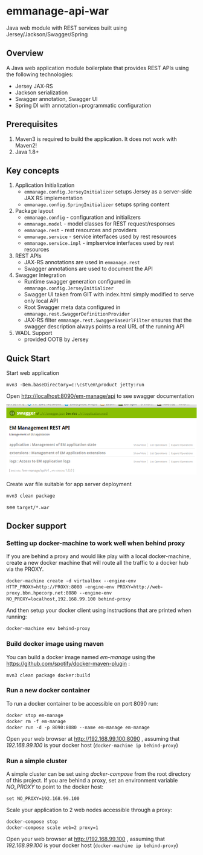 # emmanage-api-war
Java web module with REST services built using Jersey/Jackson/Swagger/Spring

## Overview

A Java web application module boilerplate that provides REST APIs using the following technologies:

* Jersey JAX-RS
* Jackson serialization
* Swagger annotation, Swagger UI
* Spring DI with annotation+programmatic configuration

## Prerequisites
1. Maven3 is required to build the application. It does not work with Maven2!
1. Java 1.8+

## Key concepts
1. Application Initialization
   * `emmanage.config.JerseyInitializer` setups Jersey as a server-side JAX RS implementation
   * `emmanage.config.SpringInitializer` setups spring content
1. Package layout
   * `emmanage.config` - configuration and initializers
   * `emmanage.model` - model classes for REST request/responses
   * `emmanage.rest` - rest resources and providers
   * `emmanage.service` - service interfaces used by rest resources
   * `emmanage.service.impl` - implservice interfaces used by rest resources
1. REST APIs
   * JAX-RS annotations are used in `emmanage.rest`
   * Swagger annotations are used to document the API
1. Swagger Integration
   * Runtime swagger generation configured in `emmanage.config.JerseyInitializer` 
   * Swagger UI taken from GIT with index.html simply modified to serve only local API
   * Root Swagger meta data configured in `emmanage.rest.SwaggerDefinitionProvider`
   * JAX-RS filter `emmanage.rest.SwaggerBaseUrlFilter` ensures that the swagger description always points a real URL of the running API  
1. WADL Support
   * provided OOTB by Jersey

## Quick Start
Start web application
```
mvn3 -Dem.baseDirectory=c:\cst\em\product jetty:run
```
Open [http://localhost:8090/em-manage/api](http://localhost:8090/em-manage/api) to see swagger documentation

![Swagger UI](swagger-ui.png)

Create war file suitable for app server deployment
```
mvn3 clean package
```
see `target/*.war`

## Docker support
### Setting up docker-machine to work well when behind proxy
If you are behind a proxy and would like play with a local docker-machine, create a new docker machine that will route all the traffic to a docker hub via the PROXY.

```
docker-machine create -d virtualbox --engine-env HTTP_PROXY=http://PROXY:8080 -engine-env PROXY=http://web-proxy.bbn.hpecorp.net:8080 --engine-env NO_PROXY=localhost,192.168.99.100 behind-proxy
```

And then setup your docker client using instructions that are printed when running: 

```
docker-machine env behind-proxy
```
 
### Build docker image using maven
You can build a docker image named _em-manage_ using the https://github.com/spotify/docker-maven-plugin :

```
mvn3 clean package docker:build 
```

### Run a new docker container
To run a docker container to be accessible on port 8090 run:

```
docker stop em-manage
docker rm -f em-manage
docker run -d -p 8090:8080 --name em-manage em-manage 
```

Open your web browser at http://192.168.99.100:8090 , assuming that _192.168.99.100_ is your docker host (`docker-machine ip behind-proxy`)

### Run a simple cluster
A simple cluster can be set using _docker-compose_ from the root directory of this project. If you are behind a proxy, set an environment variable _NO_PROXY_ to point to the docker host:

```
set NO_PROXY=192.168.99.100
```

Scale your application to 2 web nodes accessible through a proxy:

```
docker-compose stop
docker-compose scale web=2 proxy=1
```

Open your web browser at http://192.168.99.100 , assuming that _192.168.99.100_ is your docker host (`docker-machine ip behind-proxy`)
